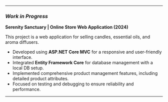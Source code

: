 -------------------------------------------------------------------------------------------
### *Work in Progress*  

**Serenity Sanctuary | Online Store Web Application (2024)**  

This project is a web application for selling candles, essential oils, and aroma diffusers.

- Developed using **ASP.NET Core MVC** for a responsive and user-friendly interface.
- Integrated **Entity Framework Core** for database management with a local DB setup.
- Implemented comprehensive product management features, including detailed product attributes.
- Focused on testing and debugging to ensure reliability and performance.
-------------------------------------------------------------------------------------------
